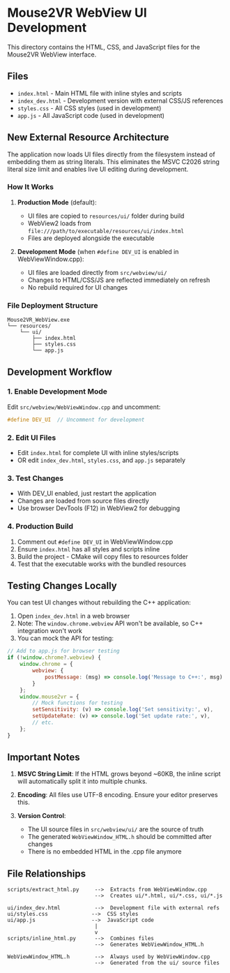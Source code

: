 # Mouse2VR WebView UI Development

This directory contains the HTML, CSS, and JavaScript files for the Mouse2VR WebView interface.

## Files

- `index.html` - Main HTML file with inline styles and scripts
- `index_dev.html` - Development version with external CSS/JS references
- `styles.css` - All CSS styles (used in development)
- `app.js` - All JavaScript code (used in development)

## New External Resource Architecture

The application now loads UI files directly from the filesystem instead of embedding them as string literals. This eliminates the MSVC C2026 string literal size limit and enables live UI editing during development.

### How It Works

1. **Production Mode** (default):
   - UI files are copied to `resources/ui/` folder during build
   - WebView2 loads from `file:///path/to/executable/resources/ui/index.html`
   - Files are deployed alongside the executable

2. **Development Mode** (when `#define DEV_UI` is enabled in WebViewWindow.cpp):
   - UI files are loaded directly from `src/webview/ui/`
   - Changes to HTML/CSS/JS are reflected immediately on refresh
   - No rebuild required for UI changes

### File Deployment Structure
```
Mouse2VR_WebView.exe
└── resources/
    └── ui/
        ├── index.html
        ├── styles.css
        └── app.js
```

## Development Workflow

### 1. Enable Development Mode
Edit `src/webview/WebViewWindow.cpp` and uncomment:
```cpp
#define DEV_UI  // Uncomment for development
```

### 2. Edit UI Files
- Edit `index.html` for complete UI with inline styles/scripts
- OR edit `index_dev.html`, `styles.css`, and `app.js` separately

### 3. Test Changes
- With DEV_UI enabled, just restart the application
- Changes are loaded from source files directly
- Use browser DevTools (F12) in WebView2 for debugging

### 4. Production Build
1. Comment out `#define DEV_UI` in WebViewWindow.cpp
2. Ensure `index.html` has all styles and scripts inline
3. Build the project - CMake will copy files to resources folder
4. Test that the executable works with the bundled resources

## Testing Changes Locally

You can test UI changes without rebuilding the C++ application:

1. Open `index_dev.html` in a web browser
2. Note: The `window.chrome.webview` API won't be available, so C++ integration won't work
3. You can mock the API for testing:

```javascript
// Add to app.js for browser testing
if (!window.chrome?.webview) {
    window.chrome = {
        webview: {
            postMessage: (msg) => console.log('Message to C++:', msg)
        }
    };
    window.mouse2vr = {
        // Mock functions for testing
        setSensitivity: (v) => console.log('Set sensitivity:', v),
        setUpdateRate: (v) => console.log('Set update rate:', v),
        // etc.
    };
}
```

## Important Notes

1. **MSVC String Limit**: If the HTML grows beyond ~60KB, the inline script will automatically split it into multiple chunks.

2. **Encoding**: All files use UTF-8 encoding. Ensure your editor preserves this.

3. **Version Control**: 
   - The UI source files in `src/webview/ui/` are the source of truth
   - The generated `WebViewWindow_HTML.h` should be committed after changes
   - There is no embedded HTML in the .cpp file anymore

## File Relationships

```
scripts/extract_html.py     -->  Extracts from WebViewWindow.cpp
                            -->  Creates ui/*.html, ui/*.css, ui/*.js

ui/index_dev.html           -->  Development file with external refs
ui/styles.css              -->  CSS styles
ui/app.js                  -->  JavaScript code
                            |
                            v
scripts/inline_html.py      -->  Combines files
                            -->  Generates WebViewWindow_HTML.h

WebViewWindow_HTML.h        -->  Always used by WebViewWindow.cpp
                            -->  Generated from the ui/ source files
```